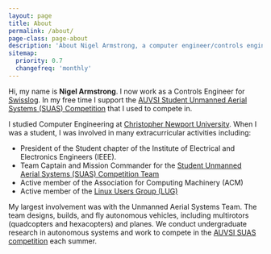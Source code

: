 ```yaml
---
layout: page
title: About
permalink: /about/
page-class: page-about
description: 'About Nigel Armstrong, a computer engineer/controls engineer'
sitemap:
  priority: 0.7
  changefreq: 'monthly'
---
```


Hi, my name is __Nigel Armstrong__. I now work as a Controls Engineer for [Swisslog](http://swisslog.com). In my free time I support the [AUVSI Student Unmanned Aerial Systems (SUAS) Competition](http://auvsi-suas.org) that I used to compete in.

I studied Computer Engineering at [Christopher Newport University](http://cnu.edu/academics/departments/pcse/majorsminors/computerengineering/).
When I was a student, I was involved in many extracurricular activities including:

 * President of the Student chapter of the Institute of Electrical and Electronics Engineers (IEEE).
 * Team Captain and Mission Commander for the [Student Unmanned Aerial Systems (SUAS) Competition Team](https://github.com/cnuuaslab)
 * Active member of the Association for Computing Machinery (ACM)
 * Active member of the [Linux Users Group (LUG)](//cnulug.org)

My largest involvement was with the Unmanned Aerial Systems Team. The team designs, builds, and fly autonomous vehicles, including multirotors (quadcopters and hexacopters) and planes.
We conduct undergraduate research in autonomous systems and work to compete in the [AUVSI SUAS competition](http://www.auvsi-seafarer.org/) each summer.
